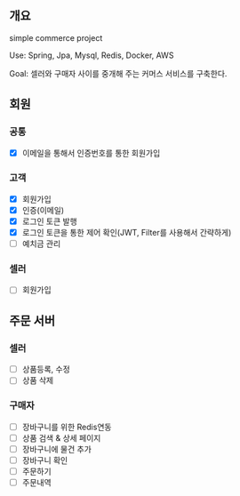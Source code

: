 ## 개요
simple commerce project

Use: Spring, Jpa, Mysql, Redis, Docker, AWS

Goal: 셀러와 구매자 사이를 중개해 주는 커머스 서비스를 구축한다.

## 회원
### 공통
- [X] 이메일을 통해서 인증번호를 통한 회원가입

### 고객
- [X] 회원가입
- [X] 인증(이메일)
- [X] 로그인 토큰 발행
- [X] 로그인 토큰을 통한 제어 확인(JWT, Filter를 사용해서 간략하게)
- [ ] 예치금 관리

### 셀러
- [ ] 회원가입

## 주문 서버
### 셀러
- [ ] 상품등록, 수정
- [ ] 상품 삭제

### 구매자
- [ ] 장바구니를 위한 Redis연동
- [ ] 상품 검색 & 상세 페이지
- [ ] 장바구니에 물건 추가
- [ ] 장바구니 확인
- [ ] 주문하기
- [ ] 주문내역 
